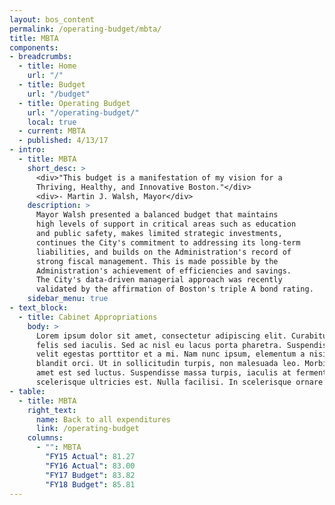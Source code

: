 ```yaml
---
layout: bos_content
permalink: /operating-budget/mbta/
title: MBTA
components:
- breadcrumbs:
  - title: Home
    url: "/"
  - title: Budget
    url: "/budget"
  - title: Operating Budget
    url: "/operating-budget/"
    local: true
  - current: MBTA
  - published: 4/13/17
- intro:
  - title: MBTA
    short_desc: >
      <div>"This budget is a manifestation of my vision for a
      Thriving, Healthy, and Innovative Boston."</div>
      <div>- Martin J. Walsh, Mayor</div>
    description: >
      Mayor Walsh presented a balanced budget that maintains
      high levels of support in critical areas such as education
      and public safety, makes limited strategic investments,
      continues the City's commitment to addressing its long-term
      liabilities, and builds on the Administration's record of
      strong fiscal management. This is made possible by the
      Administration's achievement of efficiencies and savings.
      The City's data-driven managerial approach was recently
      validated by the affirmation of Boston's triple A bond rating.
    sidebar_menu: true
- text_block:
  - title: Cabinet Appropriations
    body: >
      Lorem ipsum dolor sit amet, consectetur adipiscing elit. Curabitur suscipit id
      felis sed iaculis. Sed ac nisl eu lacus porta pharetra. Suspendisse a tortor vel
      velit egestas porttitor et a mi. Nam nunc ipsum, elementum a nisi nec, scelerisque
      blandit orci. Ut in sollicitudin turpis, non malesuada leo. Morbi vehicula sit
      amet est sed luctus. Suspendisse massa turpis, iaculis at fermentum placerat,
      scelerisque ultricies est. Nulla facilisi. In scelerisque ornare tincidunt.
- table:
  - title: MBTA
    right_text:
      name: Back to all expenditures
      link: /operating-budget
    columns:
      - "": MBTA
        "FY15 Actual": 81.27
        "FY16 Actual": 83.00
        "FY17 Budget": 83.82
        "FY18 Budget": 85.81
---
```

